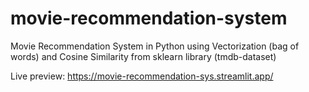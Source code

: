 # movie-recommendation-system
Movie Recommendation System in Python using Vectorization (bag of words) and Cosine Similarity from sklearn library (tmdb-dataset)

Live preview: https://movie-recommendation-sys.streamlit.app/
